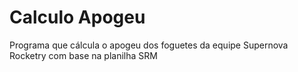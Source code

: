 # Calculo Apogeu
 Programa que cálcula o apogeu dos foguetes da equipe Supernova Rocketry com base na planilha SRM
